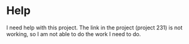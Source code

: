 # Help
I need help with this project.
The link in the project (project 231) is not working, so I am not able to do the work I need to do.
